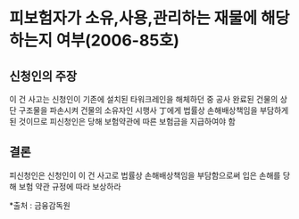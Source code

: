# 피보험자가 소유,사용,관리하는 재물에 해당하는지 여부(2006-85호)

## 신청인의 주장

이 건 사고는 신청인이 기존에 설치된 타워크레인을 해체하던 중 공사 완료된 건물의 상단 구조물을 파손시켜 건물의 소유자인 시행사 丁에게 법률상 손해배상책임을 부담하게 된 것이므로 피신청인은 당해 보험약관에 따른 보험금을 지급하여야 함

## 결론

피신청인은 신청인이 이 건 사고로 법률상 손해배상책임을 부담함으로써 입은 손해를 당해 보험 약관 규정에 따라 보상하라

*출처 : 금융감독원